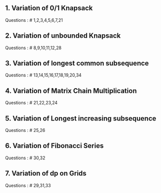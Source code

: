 ## 1. Variation of 0/1 Knapsack
   Questions :
    # 1,2,3,4,5,6,7,21

## 2. Variation of unbounded Knapsack
   Questions :
    # 8,9,10,11,12,28
    
## 3. Variation of longest common subsequence
   Questions :
    # 13,14,15,16,17,18,19,20,34
    
## 4. Variation of Matrix Chain Multiplication
   Questions :
    # 21,22,23,24
    

## 5. Variation of Longest increasing subsequence
   Questions :
    # 25,26
    
## 6. Variation of Fibonacci Series
   Questions :
    # 30,32
    
## 7. Variation of dp on Grids
   Questions :
    # 29,31,33
    
    
     
    
    
    
    
    
    
    
    
    
    
 
